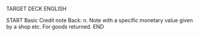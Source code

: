 TARGET DECK
ENGLISH

START
Basic
Credit note
Back: n. Note with a specific monetary value given by a shop etc. For goods returned.
END
